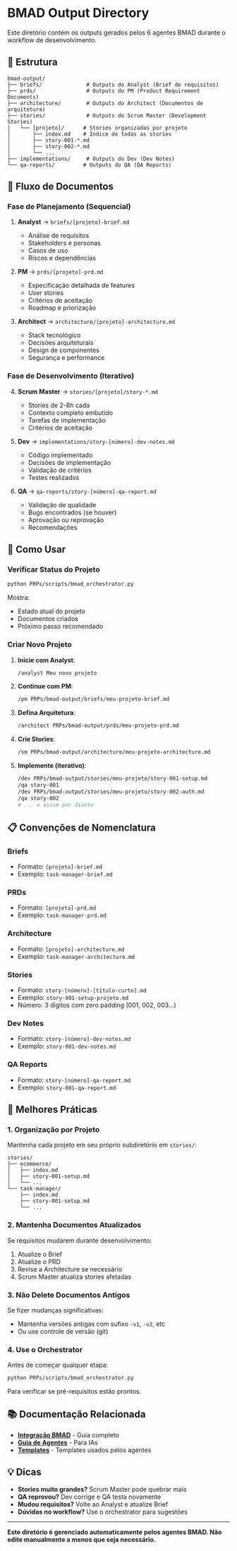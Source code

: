 # BMAD Output Directory

Este diretório contém os outputs gerados pelos 6 agentes BMAD durante o workflow de desenvolvimento.

## 📂 Estrutura

```
bmad-output/
├── briefs/              # Outputs do Analyst (Brief de requisitos)
├── prds/                # Outputs do PM (Product Requirement Documents)
├── architecture/        # Outputs do Architect (Documentos de arquitetura)
├── stories/             # Outputs do Scrum Master (Development Stories)
│   └── [projeto]/      # Stories organizadas por projeto
│       ├── index.md    # Índice de todas as stories
│       ├── story-001-*.md
│       ├── story-002-*.md
│       └── ...
├── implementations/     # Outputs do Dev (Dev Notes)
└── qa-reports/         # Outputs do QA (QA Reports)
```

## 🔄 Fluxo de Documentos

### Fase de Planejamento (Sequencial)

1. **Analyst** → `briefs/[projeto]-brief.md`
   - Análise de requisitos
   - Stakeholders e personas
   - Casos de uso
   - Riscos e dependências

2. **PM** → `prds/[projeto]-prd.md`
   - Especificação detalhada de features
   - User stories
   - Critérios de aceitação
   - Roadmap e priorização

3. **Architect** → `architecture/[projeto]-architecture.md`
   - Stack tecnológico
   - Decisões arquiteturais
   - Design de componentes
   - Segurança e performance

### Fase de Desenvolvimento (Iterativo)

4. **Scrum Master** → `stories/[projeto]/story-*.md`
   - Stories de 2-8h cada
   - Contexto completo embutido
   - Tarefas de implementação
   - Critérios de aceitação

5. **Dev** → `implementations/story-[número]-dev-notes.md`
   - Código implementado
   - Decisões de implementação
   - Validação de critérios
   - Testes realizados

6. **QA** → `qa-reports/story-[número]-qa-report.md`
   - Validação de qualidade
   - Bugs encontrados (se houver)
   - Aprovação ou reprovação
   - Recomendações

## 🚀 Como Usar

### Verificar Status do Projeto

```bash
python PRPs/scripts/bmad_orchestrator.py
```

Mostra:
- Estado atual do projeto
- Documentos criados
- Próximo passo recomendado

### Criar Novo Projeto

1. **Inicie com Analyst**:
   ```bash
   /analyst Meu novo projeto
   ```

2. **Continue com PM**:
   ```bash
   /pm PRPs/bmad-output/briefs/meu-projeto-brief.md
   ```

3. **Defina Arquitetura**:
   ```bash
   /architect PRPs/bmad-output/prds/meu-projeto-prd.md
   ```

4. **Crie Stories**:
   ```bash
   /sm PRPs/bmad-output/architecture/meu-projeto-architecture.md
   ```

5. **Implemente (iterativo)**:
   ```bash
   /dev PRPs/bmad-output/stories/meu-projeto/story-001-setup.md
   /qa story-001
   /dev PRPs/bmad-output/stories/meu-projeto/story-002-auth.md
   /qa story-002
   # ... e assim por diante
   ```

## 📋 Convenções de Nomenclatura

### Briefs
- Formato: `[projeto]-brief.md`
- Exemplo: `task-manager-brief.md`

### PRDs
- Formato: `[projeto]-prd.md`
- Exemplo: `task-manager-prd.md`

### Architecture
- Formato: `[projeto]-architecture.md`
- Exemplo: `task-manager-architecture.md`

### Stories
- Formato: `story-[número]-[título-curto].md`
- Exemplo: `story-001-setup-projeto.md`
- Número: 3 dígitos com zero padding (001, 002, 003...)

### Dev Notes
- Formato: `story-[número]-dev-notes.md`
- Exemplo: `story-001-dev-notes.md`

### QA Reports
- Formato: `story-[número]-qa-report.md`
- Exemplo: `story-001-qa-report.md`

## 🎯 Melhores Práticas

### 1. Organização por Projeto

Mantenha cada projeto em seu próprio subdiretório em `stories/`:
```
stories/
├── ecommerce/
│   ├── index.md
│   ├── story-001-setup.md
│   └── ...
└── task-manager/
    ├── index.md
    ├── story-001-setup.md
    └── ...
```

### 2. Mantenha Documentos Atualizados

Se requisitos mudarem durante desenvolvimento:
1. Atualize o Brief
2. Atualize o PRD
3. Revise a Architecture se necessário
4. Scrum Master atualiza stories afetadas

### 3. Não Delete Documentos Antigos

Se fizer mudanças significativas:
- Mantenha versões antigas com sufixo `-v1`, `-v2`, etc
- Ou use controle de versão (git)

### 4. Use o Orchestrator

Antes de começar qualquer etapa:
```bash
python PRPs/scripts/bmad_orchestrator.py
```

Para verificar se pré-requisitos estão prontos.

## 📚 Documentação Relacionada

- **[Integração BMAD](../../docs/bmad-integration.md)** - Guia completo
- **[Guia de Agentes](../ai_docs/bmad-agents-guide.md)** - Para IAs
- **[Templates](../templates/bmad/)** - Templates usados pelos agentes

## 💡 Dicas

- **Stories muito grandes?** Scrum Master pode quebrar mais
- **QA reprovou?** Dev corrige e QA testa novamente
- **Mudou requisitos?** Volte ao Analyst e atualize Brief
- **Dúvidas no workflow?** Use o orchestrator para sugestões

---

**Este diretório é gerenciado automaticamente pelos agentes BMAD. Não edite manualmente a menos que seja necessário.**

